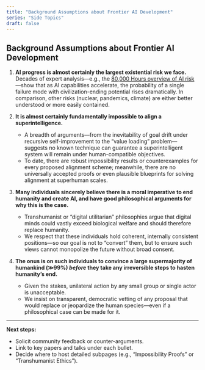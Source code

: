 ```yaml
---
title: "Background Assumptions about Frontier AI Development"
series: "Side Topics"
draft: false
---
```


## Background Assumptions about Frontier AI Development

1. **AI progress is almost certainly the largest existential risk we face.**  
   Decades of expert analysis—e.g., the
   [80,000 Hours overview of AI risk](https://80000hours.org/problem-profiles/artificial-intelligence/)—show
   that as AI capabilities accelerate, the probability of a single failure mode
   with civilization-ending potential rises dramatically. In comparison, other
   risks (nuclear, pandemics, climate) are either better understood or more
   easily contained.

2. **It is almost certainly fundamentally impossible to align a
   superintelligence.**

   - A breadth of arguments—from the inevitability of goal drift under recursive
     self-improvement to the “value loading” problem—suggests no known technique
     can guarantee a superintelligent system will remain under human-compatible
     objectives.
   - To date, there are robust impossibility results or counterexamples for
     every proposed alignment scheme; meanwhile, there are no universally
     accepted proofs or even plausible blueprints for solving alignment at
     superhuman scales.

3. **Many individuals sincerely believe there is a moral imperative to end
   humanity and create AI, and have good philosophical arguments for why this is
   the case.**

   - Transhumanist or “digital utilitarian” philosophies argue that digital
     minds could vastly exceed biological welfare and should therefore replace
     humanity.
   - We respect that these individuals hold coherent, internally consistent
     positions—so our goal is not to “convert” them, but to ensure such views
     cannot monopolize the future without broad consent.

4. **The onus is on such individuals to convince a large supermajority of
   humankind (≫99%) *before* they take any irreversible steps to hasten
   humanity’s end.**

   - Given the stakes, unilateral action by any small group or single actor is
     unacceptable.
   - We insist on transparent, democratic vetting of any proposal that would
     replace or jeopardize the human species—even if a philosophical case can be
     made for it.

---

**Next steps:**

- Solicit community feedback or counter-arguments.
- Link to key papers and talks under each bullet.
- Decide where to host detailed subpages (e.g., “Impossibility Proofs” or
  “Transhumanist Ethics”).


